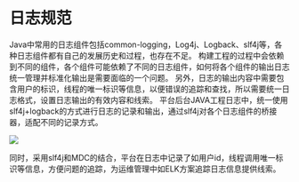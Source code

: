 # 日志规范

Java中常用的日志组件包括common-logging，Log4j、Logback、slf4j等，各种日志组件都有自己的发展历史和过程，也存在不足。
构建工程的过程中会依赖到不同的组件，各个组件可能依赖了不同的日志组件，如何将各个组件的输出日志统一管理并标准化输出是需要面临的一个问题。
	另外，日志的输出内容中需要包含用户的标识，线程的唯一标识等信息，以便错误的追踪和查找，所以需要统一日志格式，设置日志输出的有效内容和线索。
	平台后台JAVA工程日志中，统一使用slf4j+logback的方式进行日志的记录和输出，通过slf4j对各个日志组件的桥接器，适配不同的记录方式。

![](kaifaguifan-5.png)

同时，采用slf4j和MDC的结合，平台在日志中记录了如用户id，线程调用唯一标识等信息，方便问题的追踪，为运维管理中如ELK方案追踪日志信息提供线索。